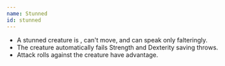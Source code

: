 ```yaml
---
name: Stunned
id: stunned
---
```

* A stunned creature is <condition id="incapacitated"/>, can't move, and can speak only falteringly.
* The creature automatically fails Strength and Dexterity saving throws.
* Attack rolls against the creature have advantage.
